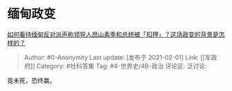 # 缅甸政变
[如何看待缅甸反对派声称领导人昂山素季和总统被「扣押」？这场政变的背景是怎样的？](https://www.zhihu.com/question/442262228/answer/1709552882)

> Author: #0-Anonymity
> Last update: [发布于 2021-02-01]
> Link: [[军政府]]
> Category: #社科答集
> Tag: #4-世界史/4B-政治
> 评论区:
> 泛讨论:

竟未死，恐终赢。
